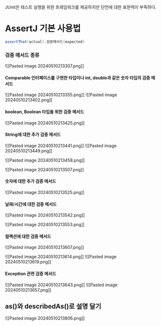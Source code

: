 JUnit은 테스트 실행을 위한 프레임워크를 제공하지만 단언에 대한 표현력이 부족하다.

# AssertJ 기본 사용법
```java
assertThat(actual).검증메서드(expected)
```
### 검증 메서드 종류
![[Pasted image 20240510213307.png]]

#### Comparable 인터페이스를 구현한 타입이나 int, double과 같은 숫자 타입의 검증 메서드
![[Pasted image 20240510213355.png]]
![[Pasted image 20240510213402.png]]
#### boolean, Boolean 타입을 위한 검증 메서드
![[Pasted image 20240510213425.png]]

#### String에 대한 추가 검증 메서드
![[Pasted image 20240510213441.png]]
![[Pasted image 20240510213449.png]]

![[Pasted image 20240510213458.png]]

![[Pasted image 20240510213507.png]]

#### 숫자에 대한 추가 검증 메서드
![[Pasted image 20240510213525.png]]

#### 날짜/시간에 대한 검증 메서드
![[Pasted image 20240510213542.png]]

![[Pasted image 20240510213553.png]]

#### 컬렉션에 대한 검증 메서드
![[Pasted image 20240510213607.png]]

![[Pasted image 20240510213614.png]]
![[Pasted image 20240510213619.png]]

#### Exception 관련 검증 메서드
![[Pasted image 20240510213643.png]]
![[Pasted image 20240510213657.png]]

## as()와 describedAs()로 설명 달기
![[Pasted image 20240510213806.png]]
